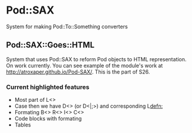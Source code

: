 Pod::SAX
========

System for making Pod::To::Something converters

## Pod::SAX::Goes::HTML

System that uses Pod::SAX to reform Pod objects to HTML representation.
On work currently. You can see example of the module's work at http://atroxaper.github.io/Pod-SAX/. This is the part of S26.

### Current highlighted features

* Most part of L<>
* Case then we have D<> (or D<|;>) and corresponding L<defn:>
* Formating B<> R<> I<> C<>
* Code blocks with formating
* Tables
